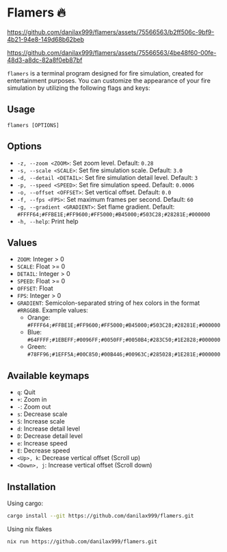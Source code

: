 # Flamers 🔥

https://github.com/danilax999/flamers/assets/75566563/b2ff506c-9bf9-4b21-94e8-149d68b62beb

https://github.com/danilax999/flamers/assets/75566563/4be48f60-00fe-48d3-a8dc-82a8f0eb87bf

`flamers` is a terminal program designed for fire simulation, created for 
entertainment purposes. You can customize the appearance of your fire 
simulation by utilizing the following flags and keys:

## Usage

```
flamers [OPTIONS]
```

## Options

- `-z, --zoom <ZOOM>`: Set zoom level. Default: `0.28`
- `-s, --scale <SCALE>`: Set fire simulation scale. Default: `3.0`
- `-d, --detail <DETAIL>`: Set fire simulation detail level. Default: `3`
- `-p, --speed <SPEED>`: Set fire simulation speed. Default: `0.0006`
- `-o, --offset <OFFSET>`: Set vertical offset. Default: `0.0`
- `-f, --fps <FPS>`: Set maximum frames per second. Default: `60`
- `-g, --gradient <GRADIENT>`: Set flame gradient. Default: `#FFFF64;#FFBE1E;#FF9600;#FF5000;#B45000;#503C28;#28281E;#000000` 
- `-h, --help`: Print help

## Values

-  `ZOOM`: Integer > 0
-  `SCALE`: Float >= 0
-  `DETAIL`: Integer > 0
-  `SPEED`: Float >= 0
-  `OFFSET`: Float
-  `FPS`: Integer > 0
-  `GRADIENT`: Semicolon-separated string of hex colors in the format `#RRGGBB`.
  Example values:
    -  Orange: `#FFFF64;#FFBE1E;#FF9600;#FF5000;#B45000;#503C28;#28281E;#000000`
    -  Blue:   `#64FFFF;#1EBEFF;#0096FF;#0050FF;#0050B4;#283C50;#1E2828;#000000`
    -  Green:  `#78FF96;#1EFF5A;#00C850;#00B446;#00963C;#285028;#1E281E;#000000`

## Available keymaps

- `q`: Quit
- `+`: Zoom in
- `-`: Zoom out
- `s`: Decrease scale
- `S`: Increase scale
- `d`: Increase detail level
- `D`: Decrease detail level
- `e`: Increase speed
- `E`: Decrease speed
- `<Up>, k`: Decrease vertical offset (Scroll up)
- `<Down>, j`: Increase vertical offset (Scroll down)

## Installation

Using cargo:

```bash
cargo install --git https://github.com/danilax999/flamers.git
```

Using nix flakes

```bash
nix run https://github.com/danilax999/flamers.git
```

